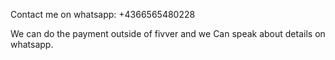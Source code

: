 Contact me on whatsapp: +4366565480228

We can do the payment outside of fivver and we
Can speak about details on whatsapp.
